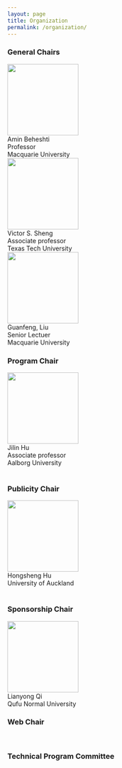 ```yaml
---
layout: page
title: Organization 
permalink: /organization/
---
```


### **General Chairs**

<img src="../figures/amin.jpg" width="160"/>
<br/>
Amin Beheshti
<br/>
Professor
<br/>
Macquarie University

<br/>

<img src="../figures/sheng.jpg" width="160">
<br/>
Victor S. Sheng
<br/>
Associate professor
<br/>
Texas Tech University

<br/>

<img src="../figures/guanfeng.jpg" width="160">
<br/>
Guanfeng, Liu
<br/>
Senior Lectuer
<br/>
Macquarie University

<br/>

### **Program Chair**


<img src="../figures/hu.jpg" width="160">
<br/>
Jilin Hu
<br/>
Associate professor
<br/>
Aalborg University
<br/>
<!-- - Bin Yang, Aalborg University, Denmark
- Yifeng Zheng, Harbin Institute of Technology, China
- [Xuyun Zhang](https://researchers.mq.edu.au/en/persons/xuyun-zhang), Macquarie University, Australia -->
<br/>

### **Publicity Chair**
<img src="../figures/hongsheng.jpg" width="160">
<br/>
Hongsheng Hu
<br/>
University of Auckland
<br/>
<!-- - Hongxu Chen, University of Technology Sydney, Australia
- Hongsheng Hu, University of Auckland, New Zealand -->
<br/>

### **Sponsorship Chair**
<img src="../figures/lianyong.jpg" width="160">
<br/>
Lianyong Qi
<br/>
Qufu Normal University
<!-- - Zhi Zhang, Data61, Australia
- Lianyong Qi, Qufu Normal University, China -->

<br/>

### **Web Chair**
<br/>
<!-- - Haolong Xiang, Macquarie University, Australia -->

### **Technical Program Committee**
<!-- To be updated ...
Following are tentative PC members
- Lingjuan Lyu,National University of Singapore,Singapore
- Luigi Catuogno, University of Salerno, Italy 
- Xiaochun Cheng, Middlesex University, U.K. 
- Dieter Gollmann, Hamburg University of Technology, Germany 
- Saeid Hosseini, Singapore University of Technology & Design, Singapore 
- Hadis Karimipour, University of Guelph, Canada 
- Weizhi Meng, Technical University of Denmark, Denmark 
- Vincenzo Moscato, University of Naples, Italy 
- Chao Chen, Swinburne University of Technology, Australia 
- Nathan Clarke, University of Plymouth, UK 
- Javier Parra-Arnau, Universitat Rovira i Virgili, Spain
- Wenjuan Li, Hong Kong Polytechnic University,HongKong
- Lam Kwok Yan, Nanyang Technological University, Singapore 
- Hui Liu, University of Calgary, Canada 
- Ali Ismail Awad, Lulea University of Technology, Sweden 
- Reza Malekian, Malmo University, Sweden 
- Meng Liu,Shandong University,China
- Xiaolong Xu,Nanjing University of Information Science and Technology,China
- Zhiyuan Tan,Edinburgh Napier University,UK
- Gaofeng Zhang,Hefei University of Technology,China
- Xiao Liu,Deakin University,Australia
- Tao Xu,Northwestern Polytechnical University,China
- Yirui Wu,Hohai University,China
- Liangfu Lv,Tianjin University,China
- Shunmei Meng,Nanjing University of Science and Technology,China
- Yanwei Xu,Tianjin University,China -->
